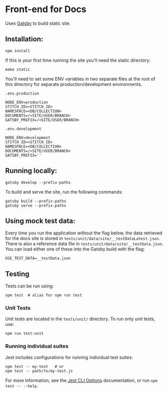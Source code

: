 # Front-end for Docs

Uses [Gatsby](https://www.gatsbyjs.org/) to build static site.

## Installation:

```shell
npm install
```

If this is your first time running the site you'll need the static directory:

```shell
make static
```

You'll need to set some ENV variables in two separate files at the root of this directory for separate production/development environments.

`.env.production`
```
NODE_ENV=production
STITCH_ID=<STITCH_ID> 
NAMESPACE=<DB/COLLECTION> 
DOCUMENTS=/<SITE/USER/BRANCH>
GATSBY_PREFIX=/<SITE/USER/BRANCH>
```

`.env.development`
```
NODE_ENV=development
STITCH_ID=<STITCH_ID> 
NAMESPACE=<DB/COLLECTION> 
DOCUMENTS=/<SITE/USER/BRANCH>
GATSBY_PREFIX=''
```

## Running locally:

```shell
gatsby develop --prefix-paths
```

To build and serve the site, run the following commands:

```shell
gatsby build --prefix-paths
gatsby serve --prefix-paths
```

## Using mock test data:

Every time you run the application without the flag below, the data retrieved for the docs site is stored in `tests/unit/data/site/__testDataLatest.json`. There is also a reference data file in `tests/unit/data/site/__testData.json`. You can load either one of these into the Gatsby build with the flag:

```shell
USE_TEST_DATA=__testData.json
```

## Testing
Tests can be run using:

```shell
npm test  # alias for npm run test
```

### Unit Tests
Unit tests are located in the `tests/unit/` directory. To run only unit tests, use:

```shell
npm run test:unit
```

### Running individual suites
Jest includes configurations for running individual test suites:

```shell
npm test -- my-test   # or
npm test -- path/to/my-test.js
```

For more information, see the [Jest CLI Options](https://jestjs.io/docs/en/cli) documentation, or run `npm test -- --help`.
